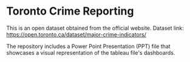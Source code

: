 # Toronto Crime Reporting

This is an open dataset obtained from the official website.
Dataset link: https://open.toronto.ca/dataset/major-crime-indicators/

The repository includes a Power Point Presentation (PPT) file that showcases a visual representation of the tableau file's dashboards. 
